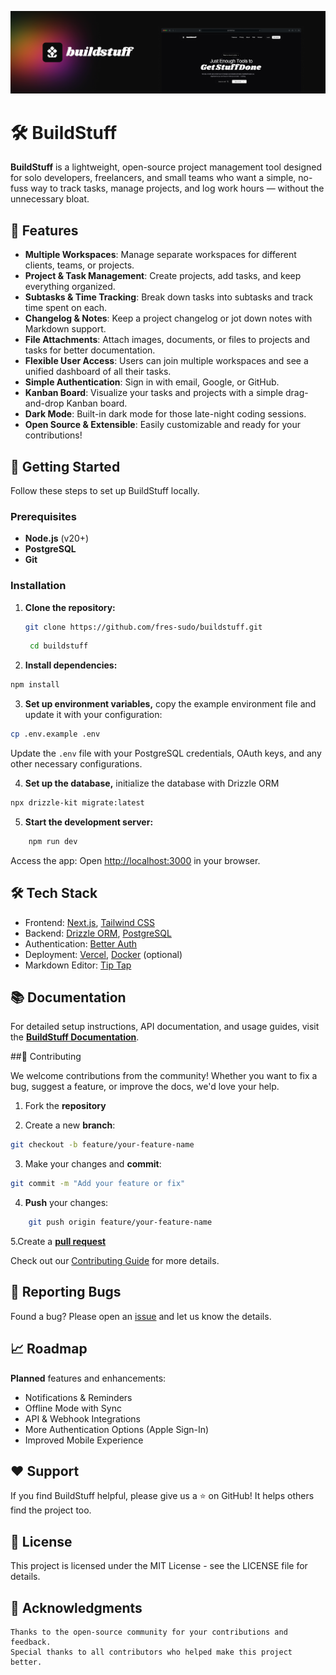 ![Preview](public/buildstuff-thubnail.png)

# 🛠️ BuildStuff

**BuildStuff** is a lightweight, open-source project management tool designed for solo developers, freelancers, and small teams who want a simple, no-fuss way to track tasks, manage projects, and log work hours — without the unnecessary bloat.

## 🌟 Features

- **Multiple Workspaces**: Manage separate workspaces for different clients, teams, or projects.
- **Project & Task Management**: Create projects, add tasks, and keep everything organized.
- **Subtasks & Time Tracking**: Break down tasks into subtasks and track time spent on each.
- **Changelog & Notes**: Keep a project changelog or jot down notes with Markdown support.
- **File Attachments**: Attach images, documents, or files to projects and tasks for better documentation.
- **Flexible User Access**: Users can join multiple workspaces and see a unified dashboard of all their tasks.
- **Simple Authentication**: Sign in with email, Google, or GitHub.
- **Kanban Board**: Visualize your tasks and projects with a simple drag-and-drop Kanban board.
- **Dark Mode**: Built-in dark mode for those late-night coding sessions.
- **Open Source & Extensible**: Easily customizable and ready for your contributions!

## 🚀 Getting Started

Follow these steps to set up BuildStuff locally.

### Prerequisites

- **Node.js** (v20+)
- **PostgreSQL**
- **Git**

### Installation

1. **Clone the repository:**

   ```bash
   git clone https://github.com/fres-sudo/buildstuff.git
   ```

   ```bash
    cd buildstuff
   ```

2. **Install dependencies:**

```bash
npm install
```

3. **Set up environment variables,** copy the example environment file and update it with your configuration:

```bash
cp .env.example .env
```

Update the `.env` file with your PostgreSQL credentials, OAuth keys, and any other necessary configurations.

4. **Set up the database,** initialize the database with Drizzle ORM

```bash
npx drizzle-kit migrate:latest
```

5. **Start the development server:**

```bash
    npm run dev
```

Access the app: Open [http://localhost:3000](http://localhost:3000) in your browser.

## 🛠️ Tech Stack

- Frontend: [Next.js](https://nextjs.org/), [Tailwind CSS](https://tailwindcss.com/)
- Backend: [Drizzle ORM](https://orm.drizzle.team/), [PostgreSQL](https://www.postgresql.org/)
- Authentication: [Better Auth](https://www.better-auth.com/)
- Deployment: [Vercel](https://vercel.com/), [Docker](https://www.docker.com/) (optional)
- Markdown Editor: [Tip Tap](https://tiptap.dev/product/editor)

## 📚 Documentation

For detailed setup instructions, API documentation, and usage guides, visit the [**BuildStuff Documentation**]().

##🤝 Contributing

We welcome contributions from the community! Whether you want to fix a bug, suggest a feature, or improve the docs, we'd love your help.

1. Fork the **repository**

2. Create a new **branch**:

```bash
git checkout -b feature/your-feature-name
```

3. Make your changes and **commit**:

```bash
git commit -m "Add your feature or fix"
```

4. **Push** your changes:

```bash
    git push origin feature/your-feature-name
```

5.Create a [**pull request**](https://github.com/fres-sudo/buildstuff/pulls)

Check out our [Contributing Guide](https://github.com/fres-sudo/buildstuff/blob/main/CONTRIBUTE.md) for more details.

## 🐛 Reporting Bugs

Found a bug? Please open an [issue](https://github.com/fres-sudo/buildstuff/actions/new) and let us know the details.

## 📈 Roadmap

**Planned** features and enhancements:

- Notifications & Reminders
- Offline Mode with Sync
- API & Webhook Integrations
- More Authentication Options (Apple Sign-In)
- Improved Mobile Experience

## ❤️ Support

If you find BuildStuff helpful, please give us a ⭐ on GitHub! It helps others find the project too.

## 📝 License

This project is licensed under the MIT License - see the LICENSE file for details.

## 🙌 Acknowledgments

    Thanks to the open-source community for your contributions and feedback.
    Special thanks to all contributors who helped make this project better.
